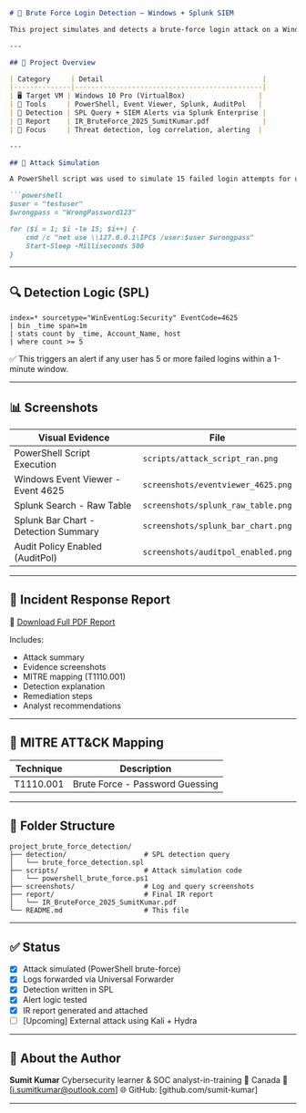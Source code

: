 
````markdown
# 🔐 Brute Force Login Detection – Windows + Splunk SIEM

This project simulates and detects a brute-force login attack on a Windows 10 virtual machine using native PowerShell, Windows Security Logs, Splunk Universal Forwarder, and Splunk Enterprise SIEM.

---

## 📂 Project Overview

| Category     | Detail                                       |
|--------------|----------------------------------------------|
| 🖥️ Target VM | Windows 10 Pro (VirtualBox)                  |
| 🔧 Tools     | PowerShell, Event Viewer, Splunk, AuditPol   |
| 📡 Detection | SPL Query + SIEM Alerts via Splunk Enterprise |
| 📁 Report    | IR_BruteForce_2025_SumitKumar.pdf             |
| 🧠 Focus     | Threat detection, log correlation, alerting  |

---

## 🎯 Attack Simulation

A PowerShell script was used to simulate 15 failed login attempts for user `testuser` within 1 minute.

```powershell
$user = "testuser"
$wrongpass = "WrongPassword123"

for ($i = 1; $i -le 15; $i++) {
    cmd /c "net use \\127.0.0.1\IPC$ /user:$user $wrongpass"
    Start-Sleep -Milliseconds 500
}
````

---

## 🔍 Detection Logic (SPL)

```spl
index=* sourcetype="WinEventLog:Security" EventCode=4625
| bin _time span=1m
| stats count by _time, Account_Name, host
| where count >= 5
```

✅ This triggers an alert if any user has 5 or more failed logins within a 1-minute window.

---

## 📊 Screenshots

| Visual Evidence                      | File                               |
| ------------------------------------ | ---------------------------------- |
| PowerShell Script Execution          | `scripts/attack_script_ran.png`    |
| Windows Event Viewer - Event 4625    | `screenshots/eventviewer_4625.png` |
| Splunk Search - Raw Table            | `screenshots/splunk_raw_table.png` |
| Splunk Bar Chart - Detection Summary | `screenshots/splunk_bar_chart.png` |
| Audit Policy Enabled (AuditPol)      | `screenshots/auditpol_enabled.png` |

---

## 📄 Incident Response Report

🧾 [Download Full PDF Report](./report/IR_BruteForce_2025_SumitKumar.pdf)

Includes:

* Attack summary
* Evidence screenshots
* MITRE mapping (T1110.001)
* Detection explanation
* Remediation steps
* Analyst recommendations

---

## 🔐 MITRE ATT\&CK Mapping

| Technique | Description                     |
| --------- | ------------------------------- |
| T1110.001 | Brute Force - Password Guessing |

---

## 📁 Folder Structure

```
project_brute_force_detection/
├── detection/                   # SPL detection query
│   └── brute_force_detection.spl
├── scripts/                     # Attack simulation code
│   └── powershell_brute_force.ps1
├── screenshots/                 # Log and query screenshots
├── report/                      # Final IR report
│   └── IR_BruteForce_2025_SumitKumar.pdf
└── README.md                    # This file
```

---

## ✅ Status

* [x] Attack simulated (PowerShell brute-force)
* [x] Logs forwarded via Universal Forwarder
* [x] Detection written in SPL
* [x] Alert logic tested
* [x] IR report generated and attached
* [ ] \[Upcoming] External attack using Kali + Hydra

---

## 💼 About the Author

**Sumit Kumar**
Cybersecurity learner & SOC analyst-in-training
📍 Canada
📧 \[[i.sumitkumar@outlook.com](mailto:i.sumitkumar@outlook.com)]
🌐 GitHub: \[github.com/sumit-kumar]

---
